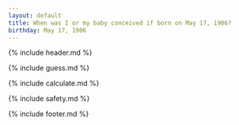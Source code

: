 ```yaml
---
layout: default
title: When was I or my baby conceived if born on May 17, 1906?
birthday: May 17, 1906
---
```


{% include header.md %}

{% include guess.md %}

{% include calculate.md %}

{% include safety.md %}

{% include footer.md %}



